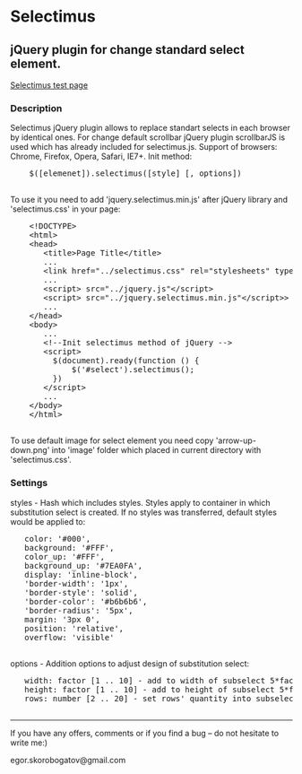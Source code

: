 <h1>Selectimus</h1>
<h2>jQuery plugin for change standard select element.</h2>
<a target="_blank" href="http://188.127.227.198:3000/">Selectimus test page</a>
<h3>Description</h3>
<p>
Selectimus jQuery plugin allows to replace standart selects in each browser by identical ones. 
For change default scrollbar jQuery plugin scrollbarJS is used which has already included for selectimus.js. 
Support of browsers: Chrome, Firefox, Opera, Safari, IE7+. 
Init method:
</p>
<div class="highlight">
 <pre>
    $([elemenet]).selectimus([style] [, options]) 
 </pre>
</div>
<p>To use it you need to add 'jquery.selectimus.min.js' after jQuery library and 'selectimus.css' in your page:
</p>

<div class="highlight">
 <pre>
    &lt;!DOCTYPE&gt;
    &lt;html&gt;
    &lt;head&gt;
       &lt;title>Page Title&lt;/title&gt;
       ...
       &lt;link href="../selectimus.css" rel="stylesheets" type="text/css"&gt;
       ...
       &lt;script> src="../jquery.js"&lt;/script&gt;
       &lt;script> src="../jquery.selectimus.min.js"&lt;/script>&gt;
       ...
    &lt;/head&gt;
    &lt;body&gt;
       ...
       &lt;!--Init selectimus method of jQuery --&gt;
       &lt;script&gt;
         $(document).ready(function () {
             $('#select').selectimus();
         })
       &lt;/script&gt;
       ...
    &lt;/body&gt;
    &lt;/html&gt;  
 </pre>
</div>
<p>
To use default image for select element you need copy 'arrow-up-down.png' into 'image' folder 
which placed in current directory with 'selectimus.css'.
</p>

<h3>Settings</h3>
<p>
styles - Hash which includes styles. Styles apply to container in which substitution select is created. 
If no styles was transferred, default styles would be applied to:
</p>
<div class="highlight">
 <pre>
   color: '#000',
   background: '#FFF',
   color_up: '#FFF',
   background_up: '#7EA0FA',
   display: 'inline-block',
   'border-width': '1px',
   'border-style': 'solid',
   'border-color': '#b6b6b6',
   'border-radius': '5px',
   margin: '3px 0',
   position: 'relative',
   overflow: 'visible'
 </pre>
</div>
<p>
options - Addition options to adjust design of substitution select:
</p>
<div class="highlight">
 <pre>
   width: factor [1 .. 10] - add to width of subselect 5*factor pixels
   height: factor [1 .. 10] - add to height of subselect 5*factor pixels
   rows: number [2 .. 20] - set rows' quantity into subselect
 </pre>
</div>


---------------------------------------
<p>
If you have any offers, comments or if you find a bug – do not hesitate to write me:)<br>
</p>
egor.skorobogatov@gmail.com
